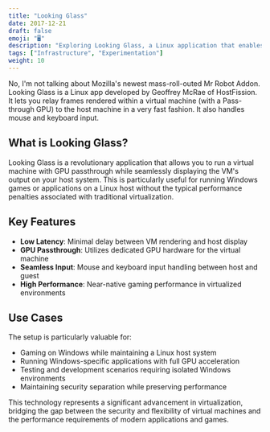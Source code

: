 ```yaml
---
title: "Looking Glass"
date: 2017-12-21
draft: false
emoji: "🖥️"
description: "Exploring Looking Glass, a Linux application that enables fast frame relay from virtual machines with pass-through GPUs to host machines."
tags: ["Infrastructure", "Experimentation"]
weight: 10
---
```


No, I'm not talking about Mozilla's newest mass-roll-outed Mr Robot Addon. Looking Glass is a Linux app developed by Geoffrey McRae of HostFission. It lets you relay frames rendered within a virtual machine (with a Pass-through GPU) to the host machine in a very fast fashion. It also handles mouse and keyboard input.

## What is Looking Glass?

Looking Glass is a revolutionary application that allows you to run a virtual machine with GPU passthrough while seamlessly displaying the VM's output on your host system. This is particularly useful for running Windows games or applications on a Linux host without the typical performance penalties associated with traditional virtualization.

## Key Features

- **Low Latency**: Minimal delay between VM rendering and host display
- **GPU Passthrough**: Utilizes dedicated GPU hardware for the virtual machine
- **Seamless Input**: Mouse and keyboard input handling between host and guest
- **High Performance**: Near-native gaming performance in virtualized environments

## Use Cases

The setup is particularly valuable for:
- Gaming on Windows while maintaining a Linux host system
- Running Windows-specific applications with full GPU acceleration
- Testing and development scenarios requiring isolated Windows environments
- Maintaining security separation while preserving performance

This technology represents a significant advancement in virtualization, bridging the gap between the security and flexibility of virtual machines and the performance requirements of modern applications and games.
